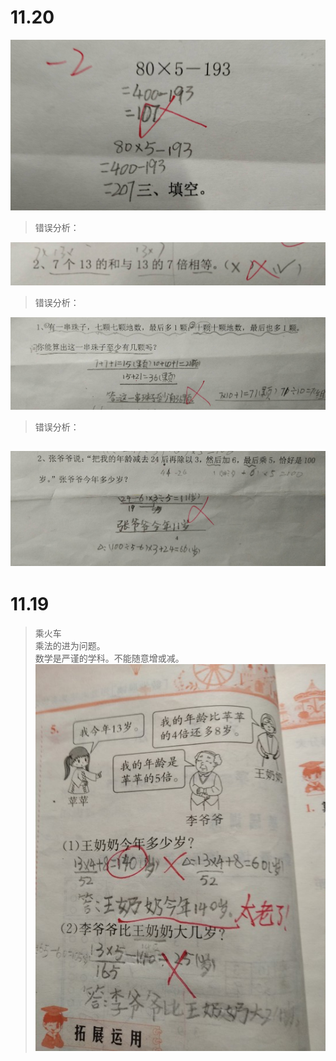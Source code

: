 # 11.20

![](/assets/20181120.jpg)
>错误分析：

![](/assets/20181120_2.jpg)
>错误分析：


![](/assets/20181120_3.jpg)
>错误分析：


## ![](/assets/20181120_4.jpg)

# 11.19

> 乘火车  
> 乘法的进为问题。  
> 数学是严谨的学科。不能随意增或减。  
> ![](/assets/IMG_1.jpg)



